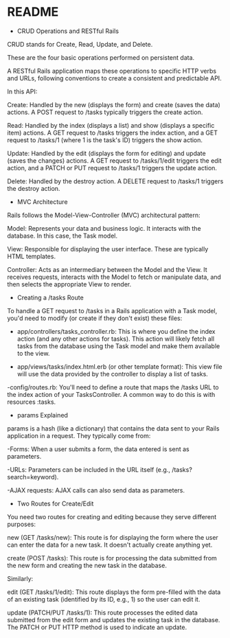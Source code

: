 # README

* CRUD Operations and RESTful Rails

CRUD stands for Create, Read, Update, and Delete. 

These are the four basic operations performed on persistent data.  

A RESTful Rails application maps these operations to specific HTTP verbs and URLs, following conventions to create a consistent and predictable API. 

In this API:

Create: Handled by the new (displays the form) and create (saves the data) actions. A POST request to /tasks typically triggers the create action.

Read: Handled by the index (displays a list) and show (displays a specific item) actions. A GET request to /tasks triggers the index action, and a GET request to /tasks/1 (where 1 is the task's ID) triggers the show action.

Update: Handled by the edit (displays the form for editing) and update (saves the changes) actions. A GET request to /tasks/1/edit triggers the edit action, and a PATCH or PUT request to /tasks/1 triggers the update action.

Delete: Handled by the destroy action. A DELETE request to /tasks/1 triggers the destroy action.

* MVC Architecture

Rails follows the Model-View-Controller (MVC) architectural pattern:

Model: Represents your data and business logic. It interacts with the database. In this case, the Task model.

View: Responsible for displaying the user interface. These are typically HTML templates.

Controller: Acts as an intermediary between the Model and the View. It receives requests, interacts with the Model to fetch or manipulate data, and then selects the appropriate View to render.

* Creating a /tasks Route

To handle a GET request to /tasks in a Rails application with a Task model, you'd need to modify (or create if they don't exist) these files:

- app/controllers/tasks_controller.rb: This is where you define the index action (and any other actions for tasks).  This action will likely fetch all tasks from the database using the Task model and make them available to the view.

- app/views/tasks/index.html.erb (or other template format): This view file will use the data provided by the controller to display a list of tasks.

-config/routes.rb: You'll need to define a route that maps the /tasks URL to the index action of your TasksController.  A common way to do this is with resources :tasks.

* params Explained

params is a hash (like a dictionary) that contains the data sent to your Rails application in a request.  They typically come from:

-Forms: When a user submits a form, the data entered is sent as parameters.

-URLs: Parameters can be included in the URL itself (e.g., /tasks?search=keyword).

-AJAX requests: AJAX calls can also send data as parameters.

* Two Routes for Create/Edit

You need two routes for creating and editing because they serve different purposes:

new (GET /tasks/new): This route is for displaying the form where the user can enter the data for a new task. It doesn't actually create anything yet.

create (POST /tasks): This route is for processing the data submitted from the new form and creating the new task in the database.

Similarly:

edit (GET /tasks/1/edit): This route displays the form pre-filled with the data of an existing task (identified by its ID, e.g., 1) so the user can edit it.

update (PATCH/PUT /tasks/1): This route processes the edited data submitted from the edit form and updates the existing task in the database. The PATCH or PUT HTTP method is used to indicate an update.